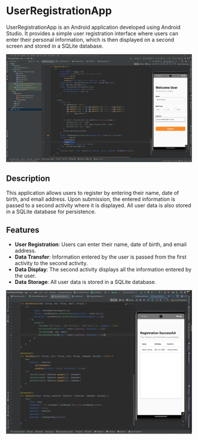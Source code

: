 # UserRegistrationApp

UserRegistrationApp is an Android application developed using Android Studio. It provides a simple user registration interface where users can enter their personal information, which is then displayed on a second screen and stored in a SQLite database.

<p align="center">
  <img src="\app\src\main\res\drawable\main.PNG" alt="UserRegistrationApp Screenshot">
</p>

## Description

This application allows users to register by entering their name, date of birth, and email address. Upon submission, the entered information is passed to a second activity where it is displayed. All user data is also stored in a SQLite database for persistence.

## Features

- **User Registration**: Users can enter their name, date of birth, and email address.
- **Data Transfer**: Information entered by the user is passed from the first activity to the second activity.
- **Data Display**: The second activity displays all the information entered by the user.
- **Data Storage**: All user data is stored in a SQLite database.

<p align="center">
  <img src="\app\src\main\res\drawable\2.PNG" alt="UserRegistrationApp Data Display">
</p>

